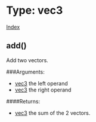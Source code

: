Type: vec3
===========

[Index](index.md)


add()
-----------

Add two vectors.

###Arguments:
  - [vec3](type_vec3.md) the left operand
  - [vec3](type_vec3.md) the right operand

####Returns:
  - [vec3](type_vec3.md) the sum of the 2 vectors.


